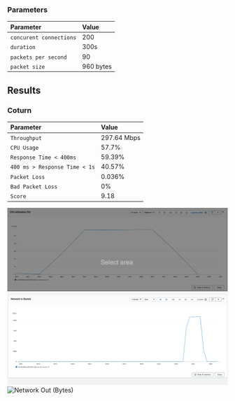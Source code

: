 
### Parameters

| Parameter | Value                |
| :-------- |:------------------------- |
| `concurent connections` | 200 |
| `duration` | 300s |
| `packets per second` | 90 |
| `packet size` | 960 bytes |

## Results

### Coturn
| Parameter | Value                |
| :-------- |:------------------------- |
| `Throughput` | 297.64 Mbps |
| `CPU Usage` | 57.7% |
| `Response Time < 400ms` | 59.39% |
| `400 ms > Response Time < 1s` | 40.57% |
| `Packet Loss` | 0.036% |
| `Bad Packet Loss` | 0% |
| `Score` | 9.18 |



![CPU](cpu.png)
![Network In (Bytes)](network-in.png)
![Network Out (Bytes)](network-out.png)
